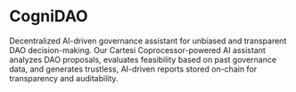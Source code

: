 # CogniDAO
Decentralized AI-driven governance assistant for unbiased and transparent DAO decision-making. Our Cartesi Coprocessor-powered AI assistant analyzes DAO proposals, evaluates feasibility based on past governance data, and generates trustless, AI-driven reports stored on-chain for transparency and auditability.
